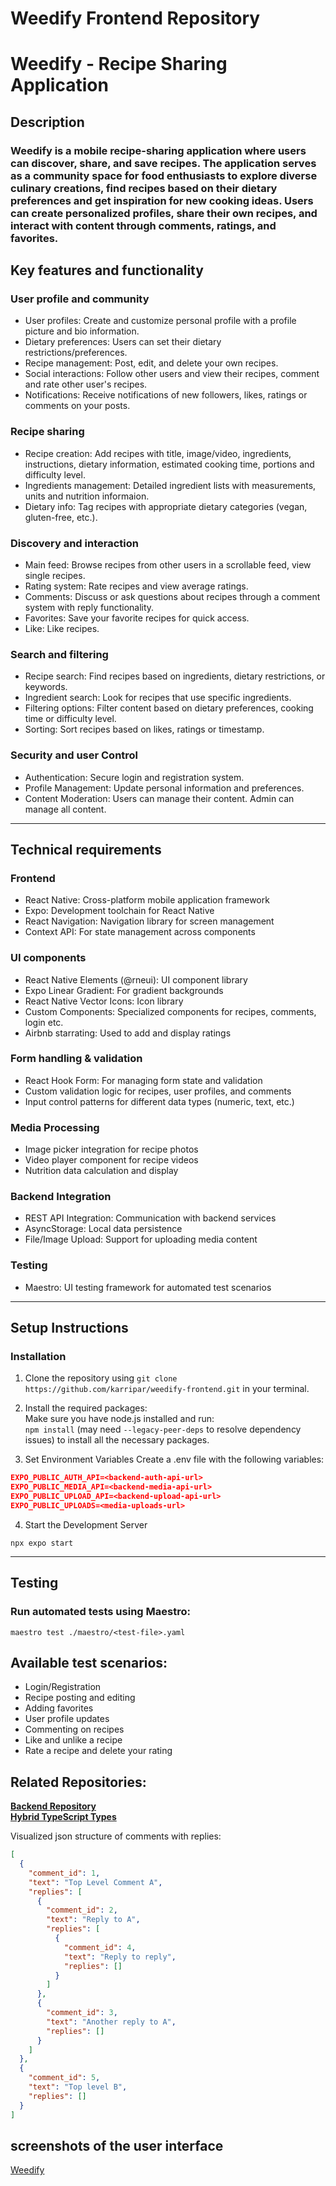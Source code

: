 # Weedify Frontend Repository

# Weedify - Recipe Sharing Application

## Description

### Weedify is a mobile recipe-sharing application where users can discover, share, and save recipes. The application serves as a community space for food enthusiasts to explore diverse culinary creations, find recipes based on their dietary preferences and get inspiration for new cooking ideas. Users can create personalized profiles, share their own recipes, and interact with content through comments, ratings, and favorites.

## Key features and functionality

### User profile and community

- User profiles: Create and customize personal profile with a profile picture and bio information.
- Dietary preferences: Users can set their dietary restrictions/preferences.
- Recipe management: Post, edit, and delete your own recipes.
- Social interactions: Follow other users and view their recipes, comment and rate other user's recipes.
- Notifications: Receive notifications of new followers, likes, ratings or comments on your posts.

### Recipe sharing

- Recipe creation: Add recipes with title, image/video, ingredients, instructions, dietary information, estimated cooking time, portions and difficulty level.
- Ingredients management: Detailed ingredient lists with measurements, units and nutrition informaion.
- Dietary info: Tag recipes with appropriate dietary categories (vegan, gluten-free, etc.).

### Discovery and interaction

- Main feed: Browse recipes from other users in a scrollable feed, view single recipes.
- Rating system: Rate recipes and view average ratings.
- Comments: Discuss or ask questions about recipes through a comment system with reply functionality.
- Favorites: Save your favorite recipes for quick access.
- Like: Like recipes.

### Search and filtering

- Recipe search: Find recipes based on ingredients, dietary restrictions, or keywords.
- Ingredient search: Look for recipes that use specific ingredients.
- Filtering options: Filter content based on dietary preferences, cooking time or difficulty level.
- Sorting: Sort recipes based on likes, ratings or timestamp.

### Security and user Control

- Authentication: Secure login and registration system.
- Profile Management: Update personal information and preferences.
- Content Moderation: Users can manage their content. Admin can manage all content.

---

## Technical requirements

### Frontend

- React Native: Cross-platform mobile application framework
- Expo: Development toolchain for React Native
- React Navigation: Navigation library for screen management
- Context API: For state management across components

### UI components

- React Native Elements (@rneui): UI component library
- Expo Linear Gradient: For gradient backgrounds
- React Native Vector Icons: Icon library
- Custom Components: Specialized components for recipes, comments, login etc.
- Airbnb starrating: Used to add and display ratings

### Form handling & validation

- React Hook Form: For managing form state and validation
- Custom validation logic for recipes, user profiles, and comments
- Input control patterns for different data types (numeric, text, etc.)

### Media Processing

- Image picker integration for recipe photos
- Video player component for recipe videos
- Nutrition data calculation and display

### Backend Integration

- REST API Integration: Communication with backend services
- AsyncStorage: Local data persistence
- File/Image Upload: Support for uploading media content

### Testing

- Maestro: UI testing framework for automated test scenarios

---

## Setup Instructions

### Installation

1. Clone the repository using `git clone https://github.com/karripar/weedify-frontend.git` in your terminal.

2. Install the required packages: <br>
   Make sure you have node.js installed and run: <br>
   `npm install` (may need `--legacy-peer-deps` to resolve dependency issues) to install all the necessary packages.

3. Set Environment Variables Create a .env file with the following variables:

```json
EXPO_PUBLIC_AUTH_API=<backend-auth-api-url>
EXPO_PUBLIC_MEDIA_API=<backend-media-api-url>
EXPO_PUBLIC_UPLOAD_API=<backend-upload-api-url>
EXPO_PUBLIC_UPLOADS=<media-uploads-url>
```

4. Start the Development Server

`npx expo start`

---

## Testing

### Run automated tests using Maestro:

`maestro test ./maestro/<test-file>.yaml`

## Available test scenarios:

- Login/Registration
- Recipe posting and editing
- Adding favorites
- User profile updates
- Commenting on recipes
- Like and unlike a recipe
- Rate a recipe and delete your rating

## Related Repositories: <br>

**[Backend Repository](https://github.com/karripar/weedify-backend)** <br>
**[Hybrid TypeScript Types](https://github.com/karripar/weedify-types)** <br>

Visualized json structure of comments with replies:

```json
[
  {
    "comment_id": 1,
    "text": "Top Level Comment A",
    "replies": [
      {
        "comment_id": 2,
        "text": "Reply to A",
        "replies": [
          {
            "comment_id": 4,
            "text": "Reply to reply",
            "replies": []
          }
        ]
      },
      {
        "comment_id": 3,
        "text": "Another reply to A",
        "replies": []
      }
    ]
  },
  {
    "comment_id": 5,
    "text": "Top level B",
    "replies": []
  }
]
```

## screenshots of the user interface

[Weedify](screenshots)
